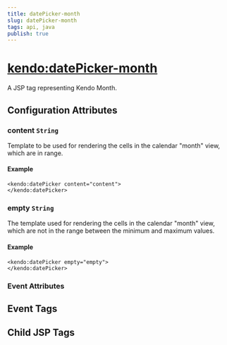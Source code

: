 ```yaml
---
title: datePicker-month
slug: datePicker-month
tags: api, java
publish: true
---
```


# <kendo:datePicker-month>
A JSP tag representing Kendo Month.

## Configuration Attributes


### content `String`

Template to be used for rendering the cells in the calendar "month" view, which are in range.

#### Example
    <kendo:datePicker content="content">
    </kendo:datePicker>



### empty `String`

The template used for rendering the cells in the calendar "month" view, which are not in the range between
the minimum and maximum values.

#### Example
    <kendo:datePicker empty="empty">
    </kendo:datePicker>



### Event Attributes

## Event Tags


## Child JSP Tags

